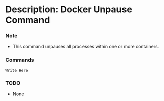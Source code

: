 # Description: Docker Unpause Command

### Note
* This command unpauses all processes within one or more containers.

### Commands
```
Write Here
```

### TODO
* None
